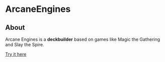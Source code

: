 # ArcaneEngines

## About

Arcane Engines is a **deckbuilder** based on games like Magic the Gathering and Slay the Spire. 

[Try it here](https://studio.code.org/projects/applab/lQt4QiWeFXvxfejpfzswr9sFxtB_XdIsZxWpd-3b2xY/view)
